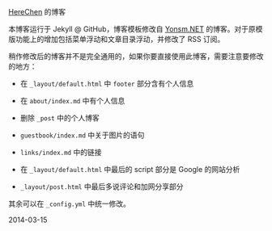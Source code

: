 [HereChen](http://herechen.github.io) 的博客

本博客运行于 Jekyll @ GitHub，博客模板修改自 [Yonsm.NET](https://github.com/Yonsm/NET) 的博客。对于原模版功能上的增加包括菜单浮动和文章目录浮动，并修改了 RSS 订阅。

稍作修改后的博客并不是完全通用的，如果你要直接使用此博客，需要注意要修改的地方：

- 在 `_layout/default.html` 中 `footer` 部分含有个人信息
- 在 `about/index.md` 中有个人信息
- 删除 `_post` 中的个人博客
- `guestbook/index.md` 中关于图片的语句
- `links/index.md` 中的链接

- 在 `_layout/default.html` 中最后的 script 部分是 Google 的网站分析
- `_layout/post.html` 中最后多说评论和加网分享部分

其余可以在 `_config.yml` 中统一修改。

2014-03-15